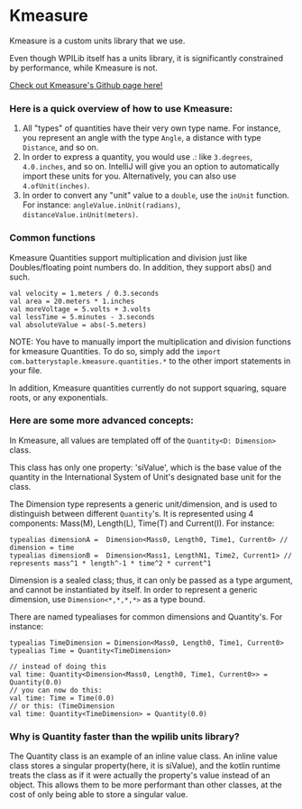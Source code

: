 # Kmeasure

Kmeasure is a custom units library that we use. 

Even though WPILib itself has a units library, it is significantly constrained
by performance, while Kmeasure is not. 

[Check out Kmeasure's Github page here!](https://github.com/battery-staple/KMeasure)

### Here is a quick overview of how to use Kmeasure:

1. All "types" of quantities have their very own type name. For instance,
you represent an angle with the type ```Angle```, a distance with type ```Distance```, 
and so on.
2. In order to express a quantity, you would use <value>.<unit>: like ```3.degrees```, 
```4.0.inches```, and so on. IntelliJ will give you an option to automatically
import these units for you. Alternatively, you can also use ```4.ofUnit(inches)```.
3. In order to convert any "unit" value to a ```double```, use the ```inUnit``` function.
For instance: ```angleValue.inUnit(radians)```, ```distanceValue.inUnit(meters)```.

### Common functions

Kmeasure Quantities support multiplication and division just like 
Doubles/floating point numbers do. In addition, they support abs()
and such.

```  
val velocity = 1.meters / 0.3.seconds
val area = 20.meters * 1.inches
val moreVoltage = 5.volts + 3.volts
val lessTime = 5.minutes - 3.seconds
val absoluteValue = abs(-5.meters)
```

NOTE: You have to manually import the multiplication and division functions
for kmeasure Quantities. To do so, simply add the ```import com.batterystaple.kmeasure.quantities.*```
to the other import statements in your file.

In addition, Kmeasure quantities currently do not support squaring, square roots,
or any exponentials.

### Here are some more advanced concepts:

In Kmeasure, all values are templated off of the ```Quantity<D: Dimension>``` class. 

This class has only one property: 'siValue', which is the base value of the quantity 
in the International System of Unit's designated base unit for the class.

The Dimension type represents a generic unit/dimension, and is used to distinguish between different ```Quantity```'s. It is represented using 4 components: Mass(M), Length(L), Time(T) and Current(I). For instance:
```
typealias dimensionA =  Dimension<Mass0, Length0, Time1, Current0> // dimension = time
typealias dimensionB =  Dimension<Mass1, LengthN1, Time2, Current1> // represents mass^1 * length^-1 * time^2 * current^1
``` 
Dimension is a sealed class; thus, it can only be passed as a type argument, and cannot be instantiated by itself.
In order to represent a generic dimension, use ```Dimension<*,*,*,*>``` as a type bound. 

There are named typealiases for common dimensions and Quantity's. For instance:
```
typealias TimeDimension = Dimension<Mass0, Length0, Time1, Current0>
typealias Time = Quantity<TimeDimension>

// instead of doing this
val time: Quantity<Dimension<Mass0, Length0, Time1, Current0>> = Quantity(0.0)
// you can now do this:
val time: Time = Time(0.0)
// or this: (TimeDimension
val time: Quantity<TimeDimension> = Quantity(0.0)
```

### Why is Quantity<D> faster than the wpilib units library?
The Quantity class is an example of an inline value class. An inline value class
stores a singular property(here, it is siValue), and the kotlin runtime
treats the class as if it were actually the property's value instead of an object.
This allows them to be more performant than other classes, at the cost
of only being able to store a singular value. 
